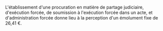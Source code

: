   

L'établissement d'une procuration en matière de partage judiciaire, d'exécution forcée, de soumission à l'exécution forcée dans un acte, et d'administration forcée donne lieu à la perception d'un émolument fixe de 26,41 €.


  
